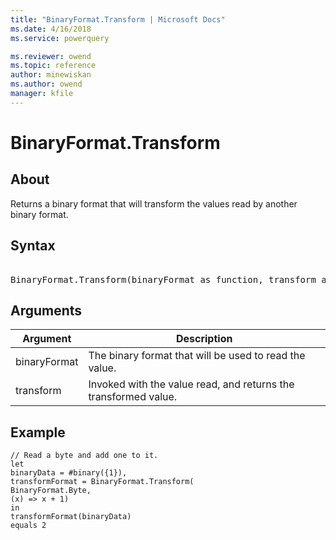 ```yaml
---
title: "BinaryFormat.Transform | Microsoft Docs"
ms.date: 4/16/2018
ms.service: powerquery

ms.reviewer: owend
ms.topic: reference
author: minewiskan
ms.author: owend
manager: kfile
---
```

# BinaryFormat.Transform

  
## About  
Returns a binary format that will transform the values read by another binary format.  
  
## Syntax

<pre>   
BinaryFormat.Transform(binaryFormat as function, transform as function) as function  
</pre> 
  
## Arguments  
  
|Argument|Description|  
|------------|---------------|  
|binaryFormat|The binary format that will be used to read the value.|  
|transform|Invoked with the value read, and returns the transformed value.|  
  
## <a name="__goback"></a>Example  
  
```powerquery-m  
// Read a byte and add one to it.  
let      
binaryData = #binary({1}),      
transformFormat = BinaryFormat.Transform(          
BinaryFormat.Byte,          
(x) => x + 1)  
in  
transformFormat(binaryData)   
equals 2  
```  
